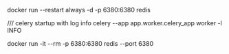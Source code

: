 docker run --restart always -d -p 6380:6380 redis 


/// celery startup with log info
celery --app app.worker.celery_app worker -l INFO


docker run -it --rm -p 6380:6380 redis --port 6380